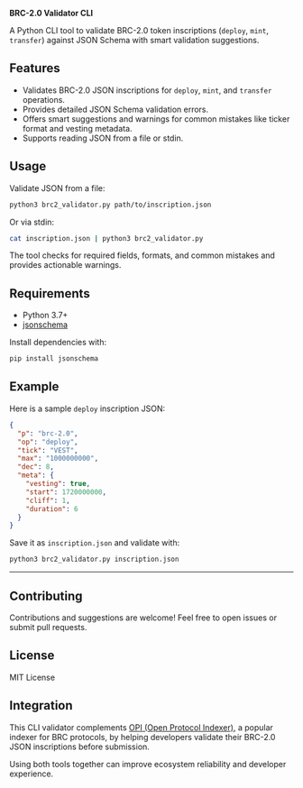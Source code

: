 **BRC-2.0 Validator CLI**

A Python CLI tool to validate BRC-2.0 token inscriptions (`deploy`, `mint`, `transfer`) against JSON Schema with smart validation suggestions.

## Features

- Validates BRC-2.0 JSON inscriptions for `deploy`, `mint`, and `transfer` operations.
- Provides detailed JSON Schema validation errors.
- Offers smart suggestions and warnings for common mistakes like ticker format and vesting metadata.
- Supports reading JSON from a file or stdin.

## Usage

Validate JSON from a file:

```bash
python3 brc2_validator.py path/to/inscription.json
````

Or via stdin:

```bash
cat inscription.json | python3 brc2_validator.py
```

The tool checks for required fields, formats, and common mistakes and provides actionable warnings.

## Requirements

* Python 3.7+
* [jsonschema](https://pypi.org/project/jsonschema/)

Install dependencies with:

```bash
pip install jsonschema
```

## Example

Here is a sample `deploy` inscription JSON:

```json
{
  "p": "brc-2.0",
  "op": "deploy",
  "tick": "VEST",
  "max": "1000000000",
  "dec": 8,
  "meta": {
    "vesting": true,
    "start": 1720000000,
    "cliff": 1,
    "duration": 6
  }
}
```

Save it as `inscription.json` and validate with:

```bash
python3 brc2_validator.py inscription.json
```

---

## Contributing

Contributions and suggestions are welcome! Feel free to open issues or submit pull requests.

## License

MIT License

## Integration

This CLI validator complements [OPI (Open Protocol Indexer)](https://github.com/bestinslot-xyz/OPI), a popular indexer for BRC protocols, by helping developers validate their BRC-2.0 JSON inscriptions before submission.

Using both tools together can improve ecosystem reliability and developer experience.

